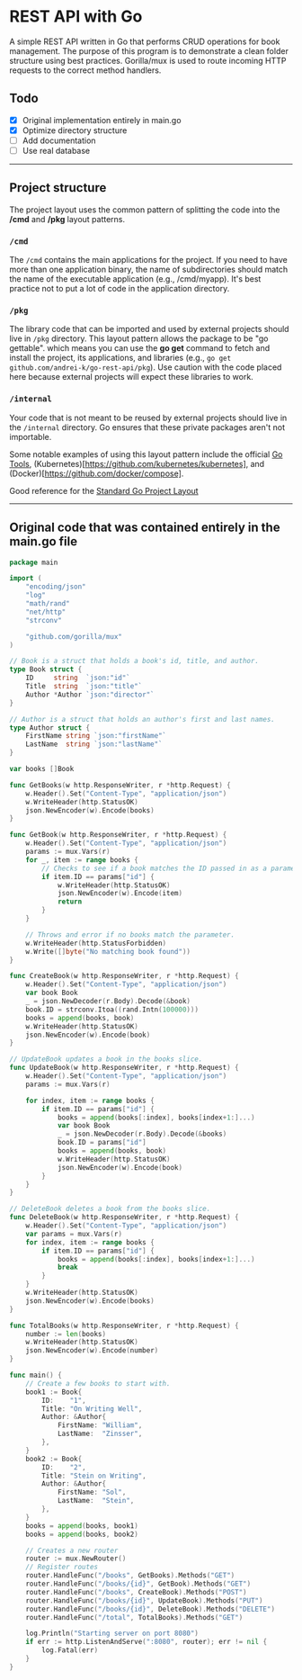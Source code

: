 # REST API with Go

A simple REST API written in Go that performs CRUD operations for book management. The purpose of this program is to demonstrate a clean folder structure using best practices. Gorilla/mux is used to route incoming HTTP requests to the correct method handlers.

## Todo

- [x] Original implementation entirely in main.go
- [x] Optimize directory structure
- [ ] Add documentation
- [ ] Use real database

---

## Project structure

The project layout uses the common pattern of splitting the code into the **/cmd** and **/pkg** layout patterns.  

### `/cmd`

The `/cmd` contains the main applications for the project. If you need to have more than one application binary, the name of subdirectories should match the name of the executable application (e.g., /cmd/myapp). It's best practice not to put a lot of code in the application directory.  

### `/pkg`
The library code that can be imported and used by external projects should live in `/pkg` directory. This layout pattern allows the package to be "go gettable". which means you can use the **go get** command to fetch and install the project, its applications, and libraries (e.g., `go get github.com/andrei-k/go-rest-api/pkg`). Use caution with the code placed here because external projects will expect these libraries to work.  

### `/internal`
Your code that is not meant to be reused by external projects should live in the `/internal` directory. Go ensures that these private packages aren't not importable.  

Some notable examples of using this layout pattern include the official [Go Tools](https://github.com/golang/tools), (Kubernetes)[https://github.com/kubernetes/kubernetes], and (Docker)[https://github.com/docker/compose].  

Good reference for the [Standard Go Project Layout](https://github.com/golang-standards/project-layout)

---

## Original code that was contained entirely in the main.go file

```go
package main

import (
	"encoding/json"
	"log"
	"math/rand"
	"net/http"
	"strconv"

	"github.com/gorilla/mux"
)

// Book is a struct that holds a book's id, title, and author.
type Book struct {
	ID     string  `json:"id"`
	Title  string  `json:"title"`
	Author *Author `json:"director"`
}

// Author is a struct that holds an author's first and last names.
type Author struct {
	FirstName string `json:"firstName"`
	LastName  string `json:"lastName"`
}

var books []Book

func GetBooks(w http.ResponseWriter, r *http.Request) {
	w.Header().Set("Content-Type", "application/json")
	w.WriteHeader(http.StatusOK)
	json.NewEncoder(w).Encode(books)
}

func GetBook(w http.ResponseWriter, r *http.Request) {
	w.Header().Set("Content-Type", "application/json")
	params := mux.Vars(r)
	for _, item := range books {
		// Checks to see if a book matches the ID passed in as a parameter.
		if item.ID == params["id"] {
			w.WriteHeader(http.StatusOK)
			json.NewEncoder(w).Encode(item)
			return
		}
	}

	// Throws and error if no books match the parameter.
	w.WriteHeader(http.StatusForbidden)
	w.Write([]byte("No matching book found"))
}

func CreateBook(w http.ResponseWriter, r *http.Request) {
	w.Header().Set("Content-Type", "application/json")
	var book Book
	_ = json.NewDecoder(r.Body).Decode(&book)
	book.ID = strconv.Itoa((rand.Intn(100000)))
	books = append(books, book)
	w.WriteHeader(http.StatusOK)
	json.NewEncoder(w).Encode(book)
}

// UpdateBook updates a book in the books slice.
func UpdateBook(w http.ResponseWriter, r *http.Request) {
	w.Header().Set("Content-Type", "application/json")
	params := mux.Vars(r)

	for index, item := range books {
		if item.ID == params["id"] {
			books = append(books[:index], books[index+1:]...)
			var book Book
			_ = json.NewDecoder(r.Body).Decode(&books)
			book.ID = params["id"]
			books = append(books, book)
			w.WriteHeader(http.StatusOK)
			json.NewEncoder(w).Encode(book)
		}
	}
}

// DeleteBook deletes a book from the books slice.
func DeleteBook(w http.ResponseWriter, r *http.Request) {
	w.Header().Set("Content-Type", "application/json")
	var params = mux.Vars(r)
	for index, item := range books {
		if item.ID == params["id"] {
			books = append(books[:index], books[index+1:]...)
			break
		}
	}
	w.WriteHeader(http.StatusOK)
	json.NewEncoder(w).Encode(books)
}

func TotalBooks(w http.ResponseWriter, r *http.Request) {
	number := len(books)
	w.WriteHeader(http.StatusOK)
	json.NewEncoder(w).Encode(number)
}

func main() {
	// Create a few books to start with.
	book1 := Book{
		ID:    "1",
		Title: "On Writing Well",
		Author: &Author{
			FirstName: "William",
			LastName:  "Zinsser",
		},
	}
	book2 := Book{
		ID:    "2",
		Title: "Stein on Writing",
		Author: &Author{
			FirstName: "Sol",
			LastName:  "Stein",
		},
	}
	books = append(books, book1)
	books = append(books, book2)

	// Creates a new router
	router := mux.NewRouter()
	// Register routes
	router.HandleFunc("/books", GetBooks).Methods("GET")
	router.HandleFunc("/books/{id}", GetBook).Methods("GET")
	router.HandleFunc("/books", CreateBook).Methods("POST")
	router.HandleFunc("/books/{id}", UpdateBook).Methods("PUT")
	router.HandleFunc("/books/{id}", DeleteBook).Methods("DELETE")
	router.HandleFunc("/total", TotalBooks).Methods("GET")

	log.Println("Starting server on port 8080")
	if err := http.ListenAndServe(":8080", router); err != nil {
		log.Fatal(err)
	}
}

```
